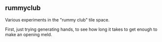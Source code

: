 ## rummyclub
Various experiments in the "rummy club" tile space.

First, just trying generating hands, to see how long it takes to get enough to make an opening meld.

